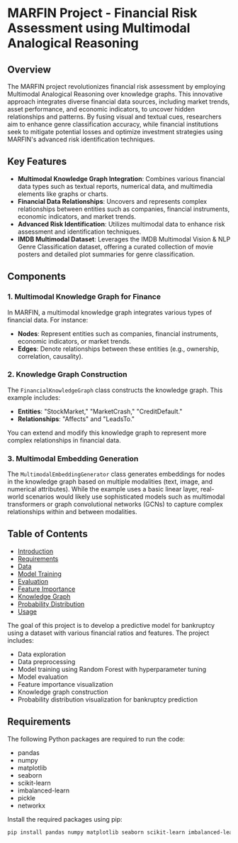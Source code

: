 # MARFIN Project - Financial Risk Assessment using Multimodal Analogical Reasoning

## Overview
The MARFIN project revolutionizes financial risk assessment by employing Multimodal Analogical Reasoning over knowledge graphs. This innovative approach integrates diverse financial data sources, including market trends, asset performance, and economic indicators, to uncover hidden relationships and patterns. By fusing visual and textual cues, researchers aim to enhance genre classification accuracy, while financial institutions seek to mitigate potential losses and optimize investment strategies using MARFIN's advanced risk identification techniques.

## Key Features
- **Multimodal Knowledge Graph Integration**: Combines various financial data types such as textual reports, numerical data, and multimedia elements like graphs or charts.
- **Financial Data Relationships**: Uncovers and represents complex relationships between entities such as companies, financial instruments, economic indicators, and market trends.
- **Advanced Risk Identification**: Utilizes multimodal data to enhance risk assessment and identification techniques.
- **IMDB Multimodal Dataset**: Leverages the IMDB Multimodal Vision & NLP Genre Classification dataset, offering a curated collection of movie posters and detailed plot summaries for genre classification.

## Components

### 1. Multimodal Knowledge Graph for Finance
In MARFIN, a multimodal knowledge graph integrates various types of financial data. For instance:
- **Nodes**: Represent entities such as companies, financial instruments, economic indicators, or market trends.
- **Edges**: Denote relationships between these entities (e.g., ownership, correlation, causality).

### 2. Knowledge Graph Construction
The `FinancialKnowledgeGraph` class constructs the knowledge graph. This example includes:
- **Entities**: "StockMarket," "MarketCrash," "CreditDefault."
- **Relationships**: "Affects" and "LeadsTo."

You can extend and modify this knowledge graph to represent more complex relationships in financial data.

### 3. Multimodal Embedding Generation
The `MultimodalEmbeddingGenerator` class generates embeddings for nodes in the knowledge graph based on multiple modalities (text, image, and numerical attributes). While the example uses a basic linear layer, real-world scenarios would likely use sophisticated models such as multimodal transformers or graph convolutional networks (GCNs) to capture complex relationships within and between modalities.
## Table of Contents

- [Introduction](#introduction)
- [Requirements](#requirements)
- [Data](#data)
- [Model Training](#model-training)
- [Evaluation](#evaluation)
- [Feature Importance](#feature-importance)
- [Knowledge Graph](#knowledge-graph)
- [Probability Distribution](#probability-distribution)
- [Usage](#usage)

The goal of this project is to develop a predictive model for bankruptcy using a dataset with various financial ratios and features. The project includes:
- Data exploration
- Data preprocessing
- Model training using Random Forest with hyperparameter tuning
- Model evaluation
- Feature importance visualization
- Knowledge graph construction
- Probability distribution visualization for bankruptcy prediction

## Requirements

The following Python packages are required to run the code:
- pandas
- numpy
- matplotlib
- seaborn
- scikit-learn
- imbalanced-learn
- pickle
- networkx

Install the required packages using pip:

```bash
pip install pandas numpy matplotlib seaborn scikit-learn imbalanced-learn networkx
